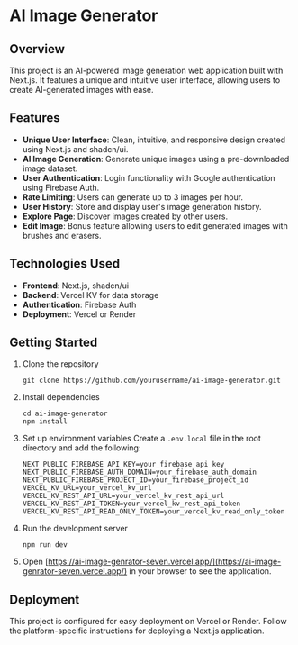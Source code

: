 
# AI Image Generator

## Overview

This project is an AI-powered image generation web application built with Next.js. It features a unique and intuitive user interface, allowing users to create AI-generated images with ease.

## Features

- **Unique User Interface**: Clean, intuitive, and responsive design created using Next.js and shadcn/ui.
- **AI Image Generation**: Generate unique images using a pre-downloaded image dataset.
- **User Authentication**: Login functionality with Google authentication using Firebase Auth.
- **Rate Limiting**: Users can generate up to 3 images per hour.
- **User History**: Store and display user's image generation history.
- **Explore Page**: Discover images created by other users.
- **Edit Image**: Bonus feature allowing users to edit generated images with brushes and erasers.

## Technologies Used

- **Frontend**: Next.js, shadcn/ui
- **Backend**: Vercel KV for data storage
- **Authentication**: Firebase Auth
- **Deployment**: Vercel or Render

## Getting Started

1. Clone the repository
   ```
   git clone https://github.com/yourusername/ai-image-generator.git
   ```

2. Install dependencies
   ```
   cd ai-image-generator
   npm install
   ```

3. Set up environment variables
   Create a `.env.local` file in the root directory and add the following:
   ```
   NEXT_PUBLIC_FIREBASE_API_KEY=your_firebase_api_key
   NEXT_PUBLIC_FIREBASE_AUTH_DOMAIN=your_firebase_auth_domain
   NEXT_PUBLIC_FIREBASE_PROJECT_ID=your_firebase_project_id
   VERCEL_KV_URL=your_vercel_kv_url
   VERCEL_KV_REST_API_URL=your_vercel_kv_rest_api_url
   VERCEL_KV_REST_API_TOKEN=your_vercel_kv_rest_api_token
   VERCEL_KV_REST_API_READ_ONLY_TOKEN=your_vercel_kv_read_only_token
   ```

4. Run the development server
   ```
   npm run dev
   ```

5. Open [https://ai-image-genrator-seven.vercel.app/](https://ai-image-genrator-seven.vercel.app/) in your browser to see the application.

## Deployment

This project is configured for easy deployment on Vercel or Render. Follow the platform-specific instructions for deploying a Next.js application.





